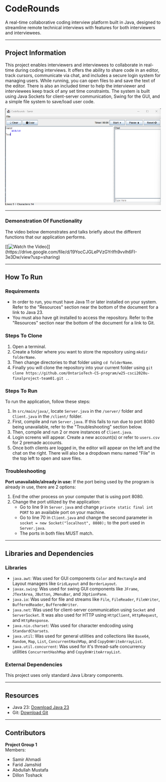 #  CodeRounds
A real-time collaborative coding interview platform built in Java, designed to streamline remote technical interviews with features for both interviewers and interviewees.

---

## Project Information

This project enables interviewers and interviewees to collaborate in real-time during coding interviews. It offers the ability to share code in an editor, track cursors, communicate via chat, and includes a secure login system for managing users. While running, you can open files to and save the text of the editor. There is also an included timer to help the interviewer and interviewees keep track of any set time constraints. The system is built using Java Sockets for client-server communication, Swing for the GUI, and a simple file system to save/load user code.

<div align="center">
  <img src="CodeRoundsScreenshot.png">
</div>

---

### Demonstration Of Functionality
The video below demonstrates and talks briefly about the different functions that our application performs.

[[![Watch the Video]([https://drive.google.com/file/d/1_PJgmlZe5YkrmrTIePYtK5ON6s9-U0aI/view?usp=sharing](https://www.youtube.com/watch?v=1pG8Kyim4sM))]](https://drive.google.com/file/d/19YocCJGLePVzGYrIfh9vvlh6FI-3e3Dw/view?usp=sharing)

---

## How To Run

### Requirements
- In order to run, you must have Java 11 or later installed on your system. Refer to the "Resources" section near the bottom of the document for a link to Java 23.
- You must also have git installed to access the repository. Refer to the "Resources" section near the bottom of the document for a link to Git.

### Steps To Clone
1. Open a terminal.
2. Create a folder where you want to store the repository using `mkdir folderName`.
3. Then change directories to that folder using `cd folderName`.
4. Finally you will clone the repository into your current folder using `git clone https://github.com/OntarioTech-CS-program/w25-csci2020u-finalproject-team01.git .`.

### Steps To Run
To run the application, follow these steps:
  1. In `src/main/java/`, locate `Server.java` in the `/server/` folder and `Client.java` in the `/client/` folder.
  2. First, compile and run `Server.java`. If this fails to run due to port 8080 being unavailable, refer to the "Troubleshooting" section below.
  3. Then, compile and run 2 or more instances of `Client.java`.
  4. Login screens will appear. Create a new account(s) or refer to `users.csv` for 2 premade accounts.
  5. Once both clients are logged in, the editor will appear on the left and the chat on the right. There will also be a dropdown menu named "File" in the top left to open and save files.

### Troubleshooting
**Port unavailable/already in use:**
If the port being used by the program is already in use, there are 2 options:
  1. End the other process on your computer that is using port 8080.
  2. Change the port utilized by the application:
     - Go to line 9 in `Server.java` and change `private static final int PORT` to an available port on your machine.
     - Go to line 70 in `Client.java` and change the second parameter in `socket = new Socket("localhost", 8080);` to the port used in `Server.java`.
     - The ports in both files MUST match.

---

## Libraries and Dependencies

### Libraries
- `java.awt`: Was used for GUI components `Color` and `Rectangle` and Layout managers like `GridLayout` and `BorderLayout`.
- `javax.swing`: Was used for swing GUI components like `JFrame`, `JTextArea`, `JButton`, `JMenuBar`, and `JOptionPane`.
- `java.io`: Was used for file and streams like `File`, `FileReader`, `FileWriter`, `BufferedReader`, `BufferedWriter`.
- `java.net`: Was used for client-server communication using `Socket` and `ServerSocket`. It was also used for HTTP using `HttpClient`, `HttpRequest`, and `HttpResponse`.
- `java.nio.charset`: Was used for character endcoding using `StandardCharsets`.
- `java.util`: Was used for general utilities and collections like `Base64`, `Random`, `Map`, `List`, `ConcurrentHashMap`, and `CopyOnWriteArrayList`.
- `java.util.concurrent`: Was used for it's thread-safe concurrency utilities `ConcurrentHashMap` and `CopyOnWriteArrayList`.

### External Dependencies
This project uses only standard Java Library components.

---

## Resources
- Java 23: [Download Java 23](https://www.oracle.com/java/technologies/downloads/#java23)
- Git: [Download Git](https://git-scm.com/downloads)
  
---

## Contributors
**Project Group 1**\
Members:
  - Samir Ahmadi
  - Farid Jamshid
  - Abdullah Mustafa
  - Dillon Toshack

